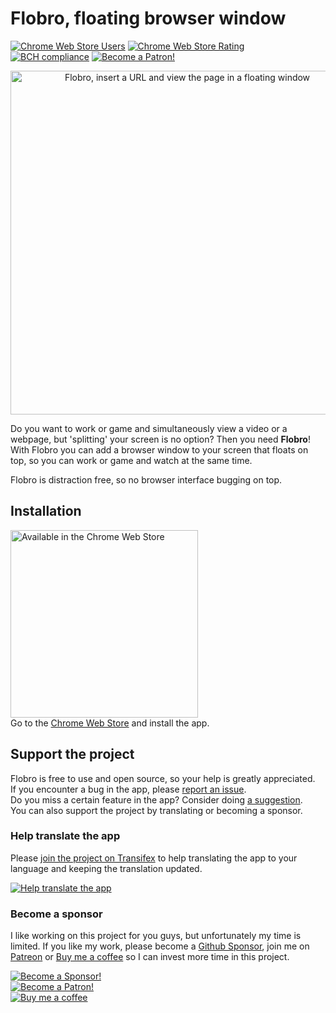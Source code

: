 # Flobro, floating browser window

[![Chrome Web Store Users](https://img.shields.io/chrome-web-store/users/faaljkdndnfoagcmhedlmbgieoocemch.svg)](https://chrome.google.com/webstore/detail/flobro-floating-browser-w/faaljkdndnfoagcmhedlmbgieoocemch)
[![Chrome Web Store Rating](https://img.shields.io/chrome-web-store/rating/faaljkdndnfoagcmhedlmbgieoocemch.svg)](https://chrome.google.com/webstore/detail/flobro-floating-browser-w/faaljkdndnfoagcmhedlmbgieoocemch)
[![BCH compliance](https://bettercodehub.com/edge/badge/cornips/flobro?branch=master)](https://bettercodehub.com/)
[![Become a Patron!](https://img.shields.io/endpoint.svg?url=https%3A%2F%2Fshieldsio-patreon.herokuapp.com%2Fcornips)](https://www.patreon.com/bePatron?u=3907320)  
<p style="text-align:center"><img width="550" alt="Flobro, insert a URL and view the page in a floating window" src="http://flobro.cornips.nl/assets/img/flobro-promo-github.png?"></p>

Do you want to work or game and simultaneously view a video or a webpage, but 'splitting' your screen is no option?
Then you need **Flobro**! With Flobro you can add a browser window to your screen that floats on top, so you can work or game and watch at the same time.

Flobro is distraction free, so no browser interface bugging on top.

## Installation
[<img src="https://flobro.cornips.nl/assets/img/chrome-web-store-badge.svg" width="300" alt="Available in the Chrome Web Store">](https://chrome.google.com/webstore/detail/zwevend-browser-venster/faaljkdndnfoagcmhedlmbgieoocemch)  
Go to the [Chrome Web Store](https://chrome.google.com/webstore/detail/zwevend-browser-venster/faaljkdndnfoagcmhedlmbgieoocemch) and install the app.

## Support the project
Flobro is free to use and open source, so your help is greatly appreciated.  
If you encounter a bug in the app, please [report an issue](https://github.com/cornips/flobro/issues/new?template=bug_report.md).  
Do you miss a certain feature in the app? Consider doing [a suggestion](https://github.com/cornips/flobro/issues/new?template=feature_request.md).  
You can also support the project by translating or becoming a sponsor.

### Help translate the app
Please [join the project on Transifex](https://www.transifex.com/cornips/flobro/) to help translating the app to your language and keeping the translation updated.  

[![Help translate the app](https://img.shields.io/badge/-Help%20translate%20the%20app-blue?style=for-the-badge&logo=transifex)](https://www.transifex.com/cornips/flobro/)


### Become a sponsor  
I like working on this project for you guys, but unfortunately my time is limited. If you like my work, please become a [Github Sponsor](https://github.com/sponsors/cornips), join me on [Patreon](https://www.patreon.com/bePatron?u=3907320) or [Buy me a coffee](https://www.buymeacoffee.com/cornips) so I can invest more time in this project.

[![Become a Sponsor!](https://img.shields.io/badge/Github-Become%20a%20sponsor-ea4aaa?style=flat-square&logo=github)](https://github.com/sponsors/cornips)  
[![Become a Patron!](https://img.shields.io/endpoint.svg?url=https%3A%2F%2Fshieldsio-patreon.herokuapp.com%2Fcornips&style=flat-square)](https://www.patreon.com/bePatron?u=3907320)  
[![Buy me a coffee](https://img.shields.io/badge/-Buy%20me%20a%20coffee-orange?style=flat-square)](https://www.buymeacoffee.com/cornips)
